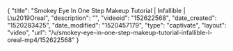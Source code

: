 {
    "title": "Smokey Eye In One Step Makeup Tutorial | Infallible | L\u2019Oreal",
    "description": "",
    "videoid": "152622568",
    "date_created": "1520283425",
    "date_modified": "1520457179",
    "type": "captivate",
    "layout": "video",
    "url": "\/v\/smokey-eye-in-one-step-makeup-tutorial-infallible-l-oreal-mp4\/152622568"
}